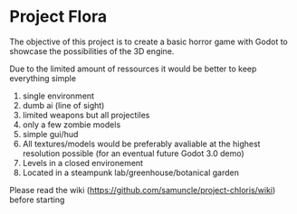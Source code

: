 # Project Flora

The objective of this project is to create a basic horror game with Godot to showcase the possibilities of the 3D engine.

Due to the limited amount of ressources it would be better to keep everything simple

1. single environment
2. dumb ai (line of sight)
3. limited weapons but all projectiles
4. only a few zombie models
5. simple gui/hud
6. All textures/models would be preferably avaliable at the highest resolution possible (for an eventual future Godot 3.0 demo)
7. Levels in a closed environement
8. Located in a steampunk lab/greenhouse/botanical garden

Please read the wiki (https://github.com/samuncle/project-chloris/wiki) before starting
